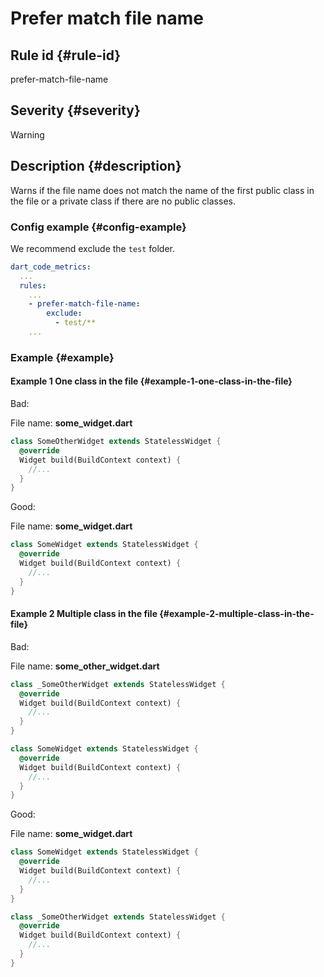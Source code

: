 # Prefer match file name

## Rule id {#rule-id}

prefer-match-file-name

## Severity {#severity}

Warning

## Description {#description}

Warns if the file name does not match the name of the first public class in the file or a private class if there are no
public classes.

### Config example {#config-example}

We recommend exclude the `test` folder.

```yaml
dart_code_metrics:
  ...
  rules:
    ...
    - prefer-match-file-name:
        exclude:
          - test/**
    ...
```

### Example {#example}

#### Example 1 One class in the file {#example-1-one-class-in-the-file}

Bad:

File name: **some_widget.dart**

```dart
class SomeOtherWidget extends StatelessWidget {
  @override
  Widget build(BuildContext context) {
    //...
  }
}
```

Good:

File name: **some_widget.dart**

```dart
class SomeWidget extends StatelessWidget {
  @override
  Widget build(BuildContext context) {
    //...
  }
}
```

#### Example 2 Multiple class in the file {#example-2-multiple-class-in-the-file}

Bad:

File name: **some_other_widget.dart**

```dart
class _SomeOtherWidget extends StatelessWidget {
  @override
  Widget build(BuildContext context) {
    //...
  }
}

class SomeWidget extends StatelessWidget {
  @override
  Widget build(BuildContext context) {
    //...
  }
}
```

Good:

File name: **some_widget.dart**

```dart
class SomeWidget extends StatelessWidget {
  @override
  Widget build(BuildContext context) {
    //...
  }
}

class _SomeOtherWidget extends StatelessWidget {
  @override
  Widget build(BuildContext context) {
    //...
  }
}
```
